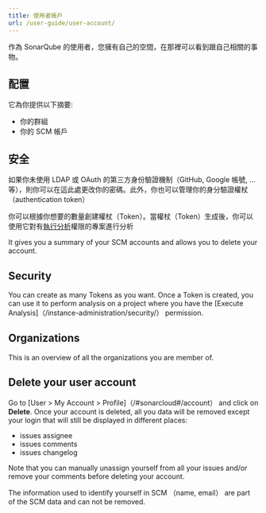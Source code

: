 ```yaml
---
title: 使用者帳戶
url: /user-guide/user-account/
---
```


作為 SonarQube 的使用者，您擁有自己的空間，在那裡可以看到跟自己相關的事物。

## 配置

<!-- sonarqube -->

它為你提供以下摘要:

- 你的群組
- 你的 SCM 帳戶

## 安全

如果你未使用 LDAP 或 OAuth 的第三方身份驗證機制（GitHub, Google 帳號, ...等），則你可以在這此處更改你的密碼。此外，你也可以管理你的身分驗證權杖（authentication token）

你可以根據你想要的數量創建權杖（Token）。當權杖（Token）生成後，你可以使用它對有[執行分析](/instance-administration/security/)權限的專案進行分析

<!-- /sonarqube -->

<!-- sonarcloud -->

It gives you a summary of your SCM accounts and allows you to delete your account.

## Security

You can create as many Tokens as you want. Once a Token is created, you can use it to perform analysis on a project where you have the [Execute Analysis]（/instance-administration/security/） permission.

## Organizations

This is an overview of all the organizations you are member of.

## Delete your user account

Go to [User > My Account > Profile]（/#sonarcloud#/account） and click on **Delete**. Once your account is deleted, all you data will be removed except your login that will still be displayed in different places:

- issues assignee
- issues comments
- issues changelog

Note that you can manually unassign yourself from all your issues and/or remove your comments before deleting your account.

The information used to identify yourself in SCM （name, email） are part of the SCM data and can not be removed.

<!-- /sonarcloud -->
